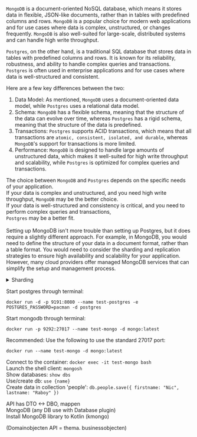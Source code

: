 `MongoDB` is a document-oriented NoSQL database, which means it stores data in flexible, JSON-like documents,
rather than in tables with predefined columns and rows. `MongoDB` is a popular choice for modern web applications
and for use cases where data is complex, unstructured, or changes frequently.
`MongoDB` is also well-suited for large-scale, distributed systems and can handle high write throughput.


`Postgres`, on the other hand, is a traditional SQL database that stores data in tables with predefined 
columns and rows. It is known for its reliability, robustness, 
and ability to handle complex queries and transactions.
`Postgres` is often used in enterprise applications and for use cases where data is well-structured and consistent.


Here are a few key differences between the two:
<br>
1. Data Model: As mentioned, `MongoDB` uses a document-oriented data model,
while `Postgres` uses a relational data model.
   <br>
2. Schema: `MongoDB` has a flexible schema, meaning that the structure of the data can evolve over time,
whereas `Postgres` has a rigid schema, meaning that the structure of the data is predefined.
   <br>
3. Transactions: `Postgres` supports ACID transactions, which means that all transactions are
`atomic, consistent, isolated, and durable`, whereas `MongoDB`'s support for transactions is more limited.
   <br>
4. Performance: `MongoDB` is designed to handle large amounts of unstructured data,
which makes it well-suited for high write throughput and scalability,
while `Postgres` is optimized for complex queries and transactions.


The choice between `MongoDB` and `Postgres` depends on the specific needs of your application. <br>
If your data is complex and unstructured, and you need high write throughput, `MongoDB` may be the better choice. <br>
If your data is well-structured and consistency is critical, 
and you need to perform complex queries and transactions,<br> `Postgres` may be a better fit.<br>
<br>
Setting up MongoDB isn't more trouble than setting up Postgres, but it does require a slightly different approach. 
For example, in MongoDB, you would need to define the structure of your data in a document format, 
rather than a table format. 
You would need to consider the sharding and replication strategies to ensure high availability
and scalability for your application. However, many cloud providers offer managed MongoDB services that can simplify
the setup and management process.

<details>
<summary>Sharding</summary>
Sharding is a technique used to horizontally partition a database across multiple servers or nodes to distribute
the workload and improve performance and scalability. In a sharded database, each shard contains a subset of the data, 
and each node in the cluster is responsible for serving a subset of the workload.

Sharding is typically used in large-scale distributed databases, 
where a single server cannot handle the volume of data or traffic, 
or where the data needs to be geographically distributed for better performance and availability.

To shard a database, the data is typically split based on a shard key, 
which is a unique identifier that determines which shard the data belongs to. 
The shard key can be based on various criteria, such as the value of a specific field, a geographic location, 
or a hash of the data.

One of the benefits of sharding is that it allows for linear scalability, 
meaning that as the database grows, more nodes can be added to the cluster to handle the additional workload. 
However, sharding also introduces additional complexity in terms of managing data distribution, 
ensuring data consistency across shards, and handling failover and recovery in case of node failure.
</details>

Start postgres through terminal:<br>
```
docker run -d -p 9191:8080 --name test-postgres -e POSTGRES_PASSWORD=pacman -d postgres
```
Start mongodb through terminal:<br>
```
docker run -p 9292:27017 --name test-mongo -d mongo:latest
```
Recommended: Use the following to use the standard 27017 port:
```
docker run --name test-mongo -d mongo:latest
```
Connect to the container: `docker exec -it test-mongo bash`<br>
Launch the shell client: `mongosh`<br>
Show databases: `show dbs`<br>
Use/create db: `use {name}`<br>
Create data in collection 'people': `db.people.save({ firstname: "Nic", lastname: "Raboy" })`<br> 


API has DTO <-> DBO, mappen <br>
MongoDB (any DB use with Database plugin)<br>
Install MongoDB library to Kotlin (kmongo)<br>

(Domainobjecten API = thema. businessobjecten) <br>